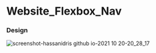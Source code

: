 # Website_Flexbox_Nav

### Design

![screenshot-hassanidris github io-2021 10 20-20_28_17](https://user-images.githubusercontent.com/69512496/138142186-c1f61cc7-7b38-4646-92f3-77b26780aefe.png)
